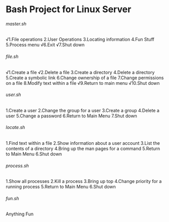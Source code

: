 # **Bash Project for Linux Server**

###### master.sh
√1.File operations
2.User Operations
3.Locating information
4.Fun Stuff
5.Process menu
√6.Exit
√7.Shut down

###### file.sh
√1.Create a file
√2.Delete a file
3.Create a directory
4.Delete a directory
5.Create a symbolic link
6.Change ownership of a file
7.Change permissions on a file
8.Modify text within a file
√9.Return to main menu
√10.Shut down

###### user.sh
1.Create a user
2.Change the group for a user
3.Create a group
4.Delete a user
5.Change a password
6.Return to Main Menu
7.Shut down

###### locate.sh
1.Find text within a file
2.Show information about a user account
3.List the contents of a directory
4.Bring up the man pages for a command
5.Return to Main Menu
6.Shut down

###### process.sh
1.Show all processes
2.Kill a process
3.Bring up top
4.Change priority for a running process
5.Return to Main Menu
6.Shut down

###### fun.sh
Anything Fun
